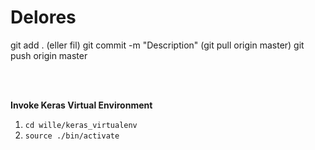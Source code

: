 # Delores

git add . (eller fil)
git commit -m "Description"
(git pull origin master)
git push origin master


<br> <br>

<strong>Invoke Keras Virtual Environment</strong><br>
<ol>
<li><code>cd wille/keras_virtualenv</code></li>
<li><code>source ./bin/activate</code></li>
</ol>
